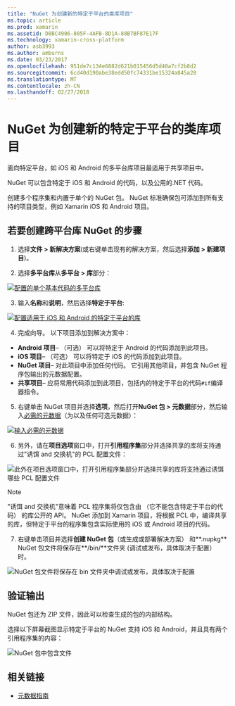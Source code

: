 ```yaml
---
title: "NuGet 为创建新的特定于平台的类库项目"
ms.topic: article
ms.prod: xamarin
ms.assetid: D8BC4906-805F-4AFB-8D1A-88B7BF87E17F
ms.technology: xamarin-cross-platform
author: asb3993
ms.author: amburns
ms.date: 03/23/2017
ms.openlocfilehash: 951de7c134e6882d621b015456d5d40a7cf2b8d2
ms.sourcegitcommit: 6cd40d190abe38edd50fc74331be15324a845a28
ms.translationtype: MT
ms.contentlocale: zh-CN
ms.lasthandoff: 02/27/2018
---
```

# <a name="creating-new-platform-specific-library-projects-for-nuget"></a>NuGet 为创建新的特定于平台的类库项目

面向特定平台，如 iOS 和 Android 的多平台库项目最适用于共享项目中。

NuGet 可以包含特定于 iOS 和 Android 的代码，以及公用的.NET 代码。

创建多个程序集和内置于单个的 NuGet 包。 NuGet 标准确保包可添加到所有支持的项目类型，例如 Xamarin iOS 和 Android 项目。

## <a name="steps-to-create-a-cross-platform-library-nuget"></a>若要创建跨平台库 NuGet 的步骤

1. 选择**文件 > 新解决方案**(或右键单击现有的解决方案，然后选择**添加 > 新建项目**)。

2. 选择**多平台库**从**多平台 > 库**部分：

  [ ![](platform-specific-images/mulitplatform-library-sml.png "配置的单个基本代码的多平台库")](platform-specific-images/multiplatform-library.png)

3. 输入**名称**和**说明**，然后选择**特定于平台**:

  [ ![](platform-specific-images/specific-configure-sml.png "配置适用于 iOS 和 Android 的特定于平台的库")](platform-specific-images/specific-configure.png)

4. 完成向导。 以下项目添加到解决方案中：

  - **Android 项目**– （可选） 可以将特定于 Android 的代码添加到此项目。
  - **iOS 项目**– （可选） 可以将特定于 iOS 的代码添加到此项目。
  - **NuGet 项目**– 对此项目中添加任何代码。 它引用其他项目，并包含 NuGet 程序包输出的元数据配置。
  - **共享项目**– 应将常用代码添加到此项目，包括内的特定于平台的代码`#if`编译器指令。

5. 右键单击 NuGet 项目并选择**选项**，然后打开**NuGet 包 > 元数据**部分，然后输入[必需的元数据](~/cross-platform/app-fundamentals/nuget-multiplatform-libraries/metadata.md)（为以及任何可选元数据）：

  [ ![](platform-specific-images/specific-metadata-sml.png "输入必需的元数据")](platform-specific-images/specific-metadata.png)

6. 另外，请在**项目选项**窗口中，打开**引用程序集**部分并选择共享的库将支持通过"诱饵 and 交换机"的 PCL 配置文件：

  ![](platform-specific-images/specific-reference-assemblies.png "此外在项目选项窗口中，打开引用程序集部分并选择共享的库将支持通过诱饵哪些 PCL 配置文件")

  > [!NOTE]
> "诱饵 and 交换机"意味着 PCL 程序集将仅包含由 （它不能包含特定于平台的代码） 的库公开的 API。 NuGet 添加到 Xamarin 项目，将根据 PCL 中，编译共享的库，但特定于平台的程序集包含实际使用的 iOS 或 Android 项目的代码。

7. 右键单击项目并选择**创建 NuGet 包**（或生成或部署解决方案） 和**.nupkg** NuGet 包文件将保存在**/bin/**文件夹 (调试或发布，具体取决于配置） 时。

  ![](platform-specific-images/create-nuget-package.png "NuGet 包文件将保存在 bin 文件夹中调试或发布，具体取决于配置")


## <a name="verifying-the-output"></a>验证输出

NuGet 包还为 ZIP 文件，因此可以检查生成的包的内部结构。

选择以下屏幕截图显示特定于平台的 NuGet 支持 iOS 和 Android，并且具有两个引用程序集的内容：

![](platform-specific-images/nuget-output.png "NuGet 包中包含文件")


## <a name="related-links"></a>相关链接

- [元数据指南](~/cross-platform/app-fundamentals/nuget-multiplatform-libraries/metadata.md)

